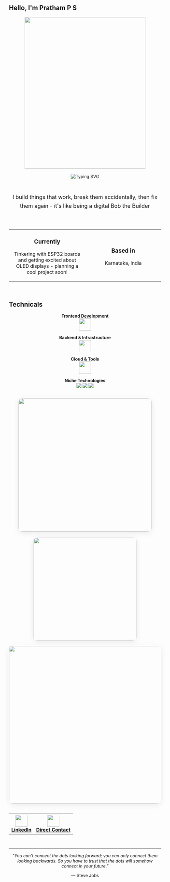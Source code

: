 ## Hello, I'm Pratham P S
<div align="center">
  <img height="500" width="400" src="https://user-images.githubusercontent.com/74038190/225813708-98b745f2-7d22-48cf-9150-083f1b00d6c9.gif" />
</div>

<br>

<div align="center">
  <img src="https://readme-typing-svg.herokuapp.com?font=SF+Pro+Display&weight=500&size=32&pause=1500&color=007AFF&center=true&vCenter=true&width=700&lines=Full-Stack+Developer;Product+Manager;Blockchain+Engineer" alt="Typing SVG" />
</div>


<br>

## 

<div align="center">
  <p style="max-width: 600px; font-size: 18px; line-height: 1.6;">
    I build things that work, break them accidentally, then fix them again - it's like being a digital Bob the Builder
  </p>
</div>

## 

<br>

<div align="center">
  <table>
    <tr>
      <td align="center" width="350">
        <h3>Currently</h3>
        Tinkering with ESP32 boards and getting excited about OLED displays - planning a cool project soon!
       </p>
      </td>
      <td align="center" width="350">
        <h3>Based in</h3>
        <p>Karnataka, India<br>
      </td>
    </tr>
  </table>
</div>
<br>

## Technicals

<div align="center">
  
**Frontend Development**  
<img src="https://skillicons.dev/icons?i=js,ts,react,nextjs,html,css" height="40"/>

**Backend & Infrastructure**  
<img src="https://skillicons.dev/icons?i=nodejs,python,java,mongodb,postgresql,redis" height="40"/>

**Cloud & Tools**  
<img src="https://skillicons.dev/icons?i=aws,azure,docker,firebase,figma" height="40"/>

**Niche Technologies**  
<img src="https://img.shields.io/badge/Hyperledger%20Fabric-2F3134?style=flat&logo=hyperledger&logoColor=white" />
<img src="https://img.shields.io/badge/Web3-F16822?style=flat&logo=web3-dot-js&logoColor=white" />
<img src="https://img.shields.io/badge/Blockchain-121D33?style=flat&logo=blockchain-dot-com&logoColor=white" />

</div>

<br>


<div align="center">
  
  
  <div style="display: flex; justify-content: center; flex-wrap: wrap; gap: 20px;">
    <img width="440" src="https://github-readme-stats.vercel.app/api?username=prathamps&show_icons=true&theme=default&hide_border=true&title_color=007AFF&text_color=1D1D1F&icon_color=007AFF&bg_color=FFFFFF&border_radius=12" style="border-radius: 12px; box-shadow: 0 4px 20px rgba(0,0,0,0.08);" />
    <img width="340" src="https://github-readme-stats.vercel.app/api/top-langs?username=prathamps&layout=compact&theme=default&hide_border=true&title_color=007AFF&text_color=1D1D1F&bg_color=FFFFFF&border_radius=12" style="border-radius: 12px; box-shadow: 0 4px 20px rgba(0,0,0,0.08);" />
  </div>
  
  <br>
  
  <img width="520" src="https://github-readme-streak-stats.herokuapp.com?user=prathamps&theme=default&hide_border=true&background=FFFFFF&stroke=007AFF&ring=007AFF&fire=FF3B30&currStreakLabel=007AFF&border_radius=12" style="border-radius: 12px; box-shadow: 0 4px 20px rgba(0,0,0,0.08);" />
</div>



<br>


<div align="center">
  <table>
    <tr>
      <td align="center">
        <a href="https://www.linkedin.com/in/prathamps/" target="_blank">
          <img src="https://img.shields.io/badge/LinkedIn-0077B5?style=for-the-badge&logo=linkedin&logoColor=white" height="40"/>
          <br><strong>LinkedIn</strong>
        </a>
      </td>
      <td align="center">
        <a href="mailto:pspratham16@gmail.com" target="_blank">
          <img src="https://img.shields.io/badge/Email-EA4335?style=for-the-badge&logo=gmail&logoColor=white" height="40"/>
          <br><strong>Direct Contact</strong>
        </a>
      </td>
    </tr>
  </table>
</div>

<br>

---

<div align="center">
  <p><em>"You can't connect the dots looking forward; you can only connect them looking backwards. So you have to trust that the dots will somehow connect in your future."</em></p>
  <p>— Steve Jobs</p>
</div>
